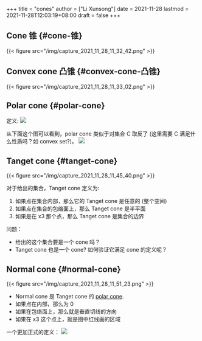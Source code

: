 +++
title = "cones"
author = ["Li Xunsong"]
date = 2021-11-28
lastmod = 2021-11-28T12:03:19+08:00
draft = false
+++

## Cone 锥 {#cone-锥}

{{< figure src="/img/capture_2021_11_28_11_32_42.png" >}}


## Convex cone 凸锥 {#convex-cone-凸锥}

{{< figure src="/img/capture_2021_11_28_11_33_02.png" >}}


## Polar cone {#polar-cone}

定义:
![](/img/capture_2021_11_28_11_37_16.png)

从下面这个图可以看到，polar cone 类似于对集合 C 取反了 (这里需要 C 满足什么性质吗？如 convex set?)。
![](/img/capture_2021_11_28_11_37_36.png)


## Tanget cone {#tanget-cone}

{{< figure src="/img/capture_2021_11_28_11_45_40.png" >}}

对于给出的集合，Tanget cone 定义为:

1.  如果点在集合内部，那么它的 Tanget cone 是任意的 (整个空间)
2.  如果点在集合的包络面上，那么 Tanget cone 是半平面
3.  如果是在 x3 那个点，那么 Tanget cone 是集合的边界

问题：

-   给出的这个集合要是一个 cone 吗？
-   Tanget cone 也是一个 cone? 如何验证它满足 cone 的定义呢？


## Normal cone {#normal-cone}

{{< figure src="/img/capture_2021_11_28_11_51_23.png" >}}

-   Normal cone 是 Tanget cone 的 [polar cone](#polar-cone).
-   如果点在内部，那么为 0
-   如果在包络面上，那么就是垂直切线的方向
-   如果在 x3 这个点上，就是图中红线画的区域

一个更加正式的定义：
![](/img/capture_2021_11_28_12_01_12.png)
